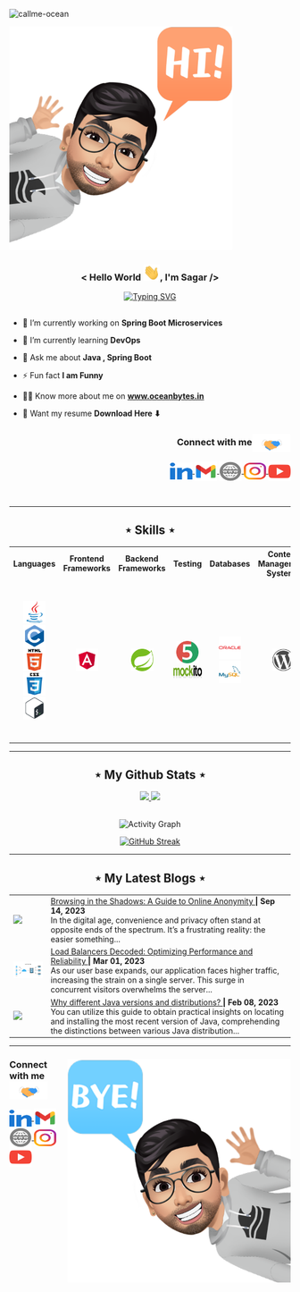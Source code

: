 <p align="left"> 
  <img src="https://komarev.com/ghpvc/?username=callme-ocean&label=Profile%20views&color=fd6744&style=flat" alt="callme-ocean" />
</p>

<!-- [![MasterHead](https://1.bp.blogspot.com/-7A4WynwLsMw/XbBpCXG8fHI/AAAAAAAAMt4/uOa1bpLskYgrwGbllhSu2SDj_Mig8SXJQCLcBGAsYHQ/s1600/2000_600px.gif)](https://rishavchanda.io) -->
<!-- <img src="https://github.com/TheDudeThatCode/TheDudeThatCode/blob/master/Assets/Designer.gif"> -->

<!-- <p align="center"> 
  <img  src="https://user-images.githubusercontent.com/76244600/130684889-4425a8ef-53ba-48f3-9433-871976fba0e9.gif">
</p>

<h3 align="center" style="text-decoration:none"> < Hello World <img  src="https://raw.githubusercontent.com/ABSphreak/ABSphreak/master/gifs/Hi.gif" width="30px">, I'm Sagar /> </h3>

<div align="center">

  [![Typing SVG](https://readme-typing-svg.demolab.com?font=Fira+Code&pause=1000&color=FD6744&center=true&vCenter=true&width=435&lines=Java+Developer;Backend+Developer;Fullstack+Developer)](https://git.io/typing-svg)

</div> -->

<!-- --- -->

<!-- Hero-Section:START -->
<div>
  <img src="myStickers/hi.png" height="400px" />

  <h3 align="center" style="text-decoration:none"> < Hello World <img  src="https://raw.githubusercontent.com/ABSphreak/ABSphreak/master/gifs/Hi.gif" width="30px">, I'm Sagar /> </h3>

  <div align="center">

[![Typing SVG](https://readme-typing-svg.demolab.com?font=Fira+Code&pause=1000&color=FD6744&center=true&vCenter=true&width=435&lines=Java+Developer;Backend+Developer;Fullstack+Developer)](https://git.io/typing-svg)

  </div>
</div>
<!-- Hero-Section:END -->

<!-- Old About Me -->
<!-- <div align="left">

  ```csharp
    About Me
    ------------------------------------------
    * 🔭 I’m currently working on > Spring Boot Microservices

    * 🌱 I’m currently learning > DevOps

    * 💬 Ask me about > Java , Spring Boot

    * 📫 How to reach me > sagarsingh0802@gmail.com

    * ⚡ Fun fact > I am Funny
  ```

</div> -->

<!-- AboutMe-Section:START -->
<div>  
  <h2></h2>

- 🔭 I’m currently working on **Spring Boot Microservices**

- 🌱 I’m currently learning **DevOps**

- 💬 Ask me about **Java , Spring Boot**

- ⚡ Fun fact **I am Funny**

- 🕵️‍♂️ Know more about me on **www.oceanbytes.in**

- 📄 Want my resume **Download Here ⬇**

[//]: # (  - 📄 Want my resume **Download Here [⬇]&#40;resume/Sagar_Resume.pdf&#41;**)

  <h2></h2>
</div>
<!-- AboutMe-Section:END -->

<!-- ═════════════════ ⋆★⋆ ═════════════════ -->

<!-- Socials-Section:START -->
<h3 align="right">Connect with
me<img align="center" src="gif/handshake.gif" height="32px">
</h3>

<p align="right">
  <!--   <a href="https://twitter.com/" target="blank"><img align="center" src="https://raw.githubusercontent.com/rahuldkjain/github-profile-readme-generator/master/src/images/icons/Social/twitter.svg" alt="rishavchanda" height="30" width="40" />
    </a> -->
  <a href="https://www.linkedin.com/in/sagarbhadouria" target="blank"><img align="center" src="icons/social/linked-in-alt.svg" alt="sagarbhadouria" height="30" width="40" />
  </a>
  <a href="mailto:sagarsingh0802@gmail.com" target="blank"><img align="center" src="icons/social/gmail.svg" alt="jersey10" height="35" width="40" />
  </a>
  <a href="https://www.oceanbytes.in/" target="blank"><img align="center" src="icons/social/WWW-logo.svg" alt="jersey10" height="35" width="40" />
  </a>
  <a href="https://instagram.com/sagar_jersey10" target="blank"><img align="center" src="icons/social/instagram.svg" alt="sagar_jersey10" height="30" width="40" />
  </a>
  <a href="https://www.youtube.com/c/jersey10" target="blank"><img align="center" src="icons/social/youtube.svg" alt="jersey10" height="35" width="40" />
  </a>
</p>
<!-- Socials-Section:END -->

</br>


<!--Old Skill Section -->
<!-- <h3 align="center"> ⋆ Languages ⋆ </h3>
<p align="center">
  <a href="https://www.java.com/" target="_blank" rel="noreferrer"> <img src="icons/language/java-original.svg" alt="java" width="40" height="40"/>
  </a>
  <a href="https://www.cprogramming.com/" target="_blank" rel="noreferrer"> <img src="icons/language/c-original.svg" alt="c" width="40" height="40"/>
  </a>
  <a href="https://www.w3.org/html/" target="_blank" rel="noreferrer"> <img src="icons/language/html5-original-wordmark.svg" alt="html5" width="40" height="40"/>
  </a>
  <a href="https://www.w3schools.com/css/" target="_blank" rel="noreferrer"> <img src="icons/language/css3-original-wordmark.svg" alt="css3" width="40" height="40"/>
  </a>
  <a href="#" target="_blank" rel="noreferrer"> <img src="icons/language/bash-original.svg" alt="bash" width="40" height="40"/>
  </a>
</p>

<h3 align="center"> ⋆ Frontend Frameworks ⋆ </h3>
<p align="center">
  <a href="https://angular.io" target="_blank" rel="noreferrer"> <img src="https://angular.io/assets/images/logos/angular/angular.svg" alt="angular" width="40" height="40"/>
  </a>
</p>

<h3 align="center"> ⋆ Backend Frameworks ⋆ </h3>
<p align="center">
  <a href="https://spring.io/" target="_blank" rel="noreferrer"> <img src="https://raw.githubusercontent.com/devicons/devicon/master/icons/spring/spring-original.svg" alt="springboot" width="40" height="40"/>
  </a>
</p>

<h3 align="center"> ⋆ Databases ⋆ </h3>
<p align="center">
  <a href="https://www.oracle.com/" target="_blank" rel="noreferrer"> <img src="https://raw.githubusercontent.com/devicons/devicon/master/icons/oracle/oracle-original.svg" alt="oracle" width="40" height="40"/>
  </a>
  <a href="https://www.mysql.com/" target="_blank" rel="noreferrer"> <img src="https://raw.githubusercontent.com/devicons/devicon/master/icons/mysql/mysql-original-wordmark.svg" alt="mysql" width="40" height="40"/>
  </a>
</p>

<h3 align="center"> ⋆ Dev Tools ⋆ </h3>
<p align="center">
  <a href="https://git-scm.com/" target="_blank" rel="noreferrer"> <img src="https://www.vectorlogo.zone/logos/git-scm/git-scm-icon.svg" alt="git" width="40" height="40"/>
  </a>
  <a href="https://www.ansible.com/" target="_blank" rel="noreferrer"> <img src="https://raw.githubusercontent.com/devicons/devicon/master/icons/gitlab/gitlab-original.svg" alt="gitlab" width="40" height="40"/>
  </a>
  <a href="https://www.docker.com/" target="_blank" rel="noreferrer"> <img src="https://raw.githubusercontent.com/devicons/devicon/master/icons/docker/docker-original-wordmark.svg" alt="docker" width="40" height="40"/>
  </a>
  <a href="https://postman.com" target="_blank" rel="noreferrer"> <img src="https://www.vectorlogo.zone/logos/getpostman/getpostman-icon.svg" alt="postman" width="40" height="40"/>
  </a>
  <a href="https://www.ansible.com/" target="_blank" rel="noreferrer"> <img src="https://raw.githubusercontent.com/devicons/devicon/master/icons/ansible/ansible-original.svg" alt="ansible" width="40" height="40"/>
  </a>
</p>
</br> -->

---

<!-- New-Skills-Section:START -->
<h2 align="center"> ⋆ Skills ⋆ </h2>
<table align="center">
  <tr>
    <th align="center">Languages</th>
    <th align="center">Frontend Frameworks</th>
    <th align="center">Backend Frameworks</th>
    <th align="center">Testing</th>
    <th align="center">Databases</th>
    <th align="center">Content Management Systems</th>
    <th align="center">Dev Tools</th>
  </tr>
  <tr>
    <td>
      <p align="center">
        <a href="https://www.java.com/" target="_blank" rel="noreferrer"> <img src="icons/language/java-original.svg" alt="java" width="40" height="40"/>
        </a>
        <a href="https://www.cprogramming.com/" target="_blank" rel="noreferrer"> <img src="icons/language/c-original.svg" alt="c" width="40" height="40"/>
        </a>
        <a href="https://www.w3.org/html/" target="_blank" rel="noreferrer"> <img src="icons/language/html5-original-wordmark.svg" alt="html5" width="40" height="40"/>
        </a>
        <a href="https://www.w3schools.com/css/" target="_blank" rel="noreferrer"> <img src="icons/language/css3-original-wordmark.svg" alt="css3" width="40" height="40"/>
        </a>
        <a href="#" target="_blank" rel="noreferrer"> <img src="icons/language/bash-original.svg" alt="bash" width="40" height="40"/>
        </a>
      </p>
    </td>
    <td>
      <p align="center">
        <a href="https://angular.io" target="_blank" rel="noreferrer"> <img src="icons/framework/angular.svg" alt="angular" width="40" height="40"/>
        </a>
      </p>
    </td>
    <td>
      <p align="center"> 
        <a href="https://spring.io/" target="_blank" rel="noreferrer"> <img src="icons/framework/spring-original.svg" alt="springboot" width="40" height="40"/> 
        </a>
      </p>
    </td>
    <td>
      <p align="center"> 
        <a href="https://junit.org/junit5/" target="_blank" rel="noreferrer"> <img src="icons/framework/junit5.png" alt="junit5" width="40" height="40"/> 
        </a>
        <a href="https://site.mockito.org/" target="_blank" rel="noreferrer"> <img src="icons/framework/Mockito_Logo.png" alt="mockito" width="60" height="25"/> 
        </a>
      </p>
    </td>
    <td>
      <p align="center"> 
        <a href="https://www.oracle.com/in/database" target="_blank" rel="noreferrer"> <img src="icons/database/oracle-original.svg" alt="oracle" width="40" height="40"/>
        </a>
        <a href="https://www.mysql.com/" target="_blank" rel="noreferrer"> <img src="icons/database/mysql-original-wordmark.svg" alt="mysql" width="40" height="40"/>
        </a>
      </p>
    </td>
    <td>
      <p align="center"> 
        <a href="https://wordpress.org/" target="_blank" rel="noreferrer"> <img src="icons/cms/wordpress-plain.svg" alt="git" width="40" height="40"/> 
        </a>
      </p>
    </td>
    <td>
      <p align="center"> 
        <a href="https://git-scm.com/" target="_blank" rel="noreferrer"> <img src="icons/dev-tool/git-scm-icon.svg" alt="git" width="40" height="40"/> 
        </a>
        <a href="https://about.gitlab.com/" target="_blank" rel="noreferrer"> <img src="icons/dev-tool/gitlab-original.svg" alt="gitlab" width="40" height="40"/>
        </a>
        <a href="https://www.docker.com/" target="_blank" rel="noreferrer"> <img src="icons/dev-tool/docker-original-wordmark.svg" alt="docker" width="40" height="40"/>
        </a>
        <a href="https://www.jetbrains.com/idea/" target="_blank" rel="noreferrer"> <img src="icons/dev-tool/intellij-idea.png" alt="ansible" width="40" height="40"/>
        </a>
        <a href="https://postman.com" target="_blank" rel="noreferrer"> <img src="icons/dev-tool/getpostman-icon.svg" alt="postman" width="40" height="40"/>
        </a>
        <a href="https://www.ansible.com/" target="_blank" rel="noreferrer"> <img src="icons/dev-tool/ansible-original.svg" alt="ansible" width="40" height="40"/>
        </a>
      </p>
    </td>
  </tr>
</table>
<!-- New-Skills-Section:END -->

---

<!-- Github-Stats-Section:START -->
<h2 align="center"> ⋆ My Github Stats ⋆ </h2>

<div align="center">
  <a href="https://github.com/sagarbhadouria">
  <img height="165em" src="https://github-readme-stats.vercel.app/api?username=sagarbhadouria&theme=dark&show_icons=true&title_color=fd6744&text_color=ffffff&icon_color=fd6744" />
  <img height="165em" src="https://github-readme-stats.vercel.app/api/top-langs/?username=sagarbhadouria&theme=dark&layout=compact&title_color=fd6744&text_color=ffffff&icon_color=fd6744" />
  </a>
</div>

</br>

<div align="center">

![Activity Graph](https://github-readme-activity-graph.vercel.app/graph?username=sagarbhadouria&bg_color=131314&color=fd6744&line=ffffff&point=fd6744)

</div>

<div align="center">

[//]: # ([![GitHub Streak]&#40;https://streak-stats.demolab.com?user=callme-ocean&theme=dark&ring=FD6744&currStreakLabel=FD6744&dates=FFFFFF&sideLabels=FD6744&sideNums=FFFFFF&fire=FD6744&#41;]&#40;https://git.io/streak-stats&#41;)
[![GitHub Streak](https://github-readme-streak-stats.herokuapp.com/?user=sagarbhadouria&theme=dark&ring=FD6744&currStreakLabel=FD6744&dates=FFFFFF&sideLabels=FD6744&sideNums=FFFFFF&fire=FD6744)](https://github-readme-streak-stats.herokuapp.com/?user=sagarbhadouria&theme=dark&ring=FD6744&currStreakLabel=FD6744&dates=FFFFFF&sideLabels=FD6744&sideNums=FFFFFF&fire=FD6744)
</div>
<!-- Github-Stats-Section:END -->

---

<!-- Blog-Section:START -->
<h2 align="center"> ⋆ My Latest Blogs ⋆ </h2>
<div align="center">
  <table align="center">
    <tr>
      <td>
        <a href="https://www.oceanbytes.in/browsing-in-the-shadows-a-guide-to-online-anonymity/"><img width="140px" src="https://www.oceanbytes.in/storage/2023/09/anonymous.png">
        </a>
      </td>
      <td>
        <a href="https://www.oceanbytes.in/browsing-in-the-shadows-a-guide-to-online-anonymity/">Browsing in the Shadows: A Guide to Online Anonymity
        </a> <strong>| Sep 14, 2023</strong>
        <br> 
        In the digital age, convenience and privacy often stand at opposite ends of the spectrum. It’s a frustrating reality: the easier something...
      </td>
    </tr>
    <tr>
      <td>
        <a href="https://www.oceanbytes.in/load-balancers-decoded-optimizing-performance-and-reliability/"><img width="140px" src="blogScreenshots/load-balancer.webp">
        </a>
      </td>
      <td>
        <a href="https://www.oceanbytes.in/load-balancers-decoded-optimizing-performance-and-reliability/">Load Balancers Decoded: Optimizing Performance and Reliability
        </a> <strong>| Mar 01, 2023</strong>
        <br> 
        As our user base expands, our application faces higher traffic, increasing the strain on a single server. This surge in concurrent visitors overwhelms the server...
      </td>
    </tr>
    <tr>
      <td>
        <a href="https://www.oceanbytes.in/why-different-java-versions-and-distributions/"><img width="140px" src="https://www.oceanbytes.in/storage/2023/02/why.png">
        </a>
      </td>
      <td>
        <a href="https://www.oceanbytes.in/why-different-java-versions-and-distributions">Why different Java versions and distributions?
        </a> <strong>| Feb 08, 2023</strong>
        <br> 
        You can utilize this guide to obtain practical insights on locating and installing the most recent version of Java, comprehending the distinctions between various Java distribution... 
      </td>
    </tr>
  </table>

[//]: # (  <table align="center">)

[//]: # (    <tr>)

[//]: # (      <td>)

[//]: # (        <a href="https://www.oceanbytes.in/why-different-java-versions-and-distributions/"><img width="140px" src="https://www.oceanbytes.in/storage/2023/02/why.png">)

[//]: # (        </a>)

[//]: # (      </td>)

[//]: # (      <td>)

[//]: # (        <a href="https://www.oceanbytes.in/why-different-java-versions-and-distributions">Why different Java versions and distributions?)

[//]: # (        </a> <strong>| Feb 08, 2023</strong>)

[//]: # (        <br> )

[//]: # (        You can utilize this guide to obtain practical insights on locating and installing the most recent version of Java, comprehending the distinctions between various Java distribution... )

[//]: # (      </td>)

[//]: # (    </tr>)

[//]: # (  </table>)
</div>
<!-- Blog-Section:END -->

---

<!-- Social-Section:START -->
<div>
  <img align="right" src="myStickers/bye.png" height="400px" />
  <h3 align="left">Connect with
    me<img align="center" src="gif/handshake.gif" height="32px">
  </h3>
  <p align="left">
    <!--   <a href="https://twitter.com/" target="blank"><img align="center" src="icons/social/twitter.svg" alt="sagar" height="30" width="40" />
      </a> -->
    <a href="https://www.linkedin.com/in/sagarbhadouria" target="blank"><img align="center" src="icons/social/linked-in-alt.svg" alt="sagarbhadouria" height="30" width="40" />
    </a>
    <a href="mailto:sagarsingh0802@gmail.com" target="blank"><img align="center" src="icons/social/gmail.svg" alt="jersey10" height="35" width="40" />
    </a>
    <a href="https://www.oceanbytes.in/" target="blank"><img align="center" src="icons/social/WWW-logo.svg" alt="jersey10" height="35" width="40" />
    </a>
    <a href="https://instagram.com/sagar_jersey10" target="blank"><img align="center" src="icons/social/instagram.svg" alt="sagar_jersey10" height="30" width="40" />
    </a>
    <a href="https://www.youtube.com/c/jersey10" target="blank"><img align="center" src="icons/social/youtube.svg" alt="jersey10" height="35" width="40" />
    </a>
  </p>
</div>
<!-- Social-Section:END -->


<!-- Projects Section -->

[//]: # (---)

[//]: # (<h3 align="center"> Highlighted projects</h3>)

[//]: # ()

[//]: # (---)

[//]: # ()

[//]: # ()

[//]: # (|      |          |)

[//]: # (| ------------- |:-------------:|)

[//]: # (| <a href="url"><img src="https://github.com/HoldUpFjord/ConservationHub/blob/244471bf1f39f0bb0d2eb571da0e1dc121fee7ff/conservationHubFlow.gif" align="left" height="250" width="400" ></a> | <a href="url"><img src="https://github.com/HoldUpFjord/spotApiProject/blob/main/demoGif/spotifyApi.gif" align="left" height="250" width="400" ></a>)

[//]: # ( |<h6 align="center">HTML5, TailWind CSS, Javascript, Node.js, Express, MondoDB</h6> <p align="center"> A fullstack app that aids Conservation Organizations with tracking and maintaing workflows of field techs </p> | <h6> HTML5, Boostrap, Fetch API, Asynchrous Javascript, CRUD</h6> <p>Taking Spotify's api allowing users to sort by Genre, popular playlists by tracks within that playlist.)

[//]: # (| <a href="url"><img src="https://github.com/HoldUpFjord/rnrHomeServices/blob/90fa71a82e98cf4f9a69b4afc757cf1aa0ecff61/assets/demoGif/ezgif.com-gif-maker&#40;1&#41;.gif" aling="center" height="250" width="400" ></a>     | ![site gif]&#40;https://github.com/HoldUpFjord/barberShop/blob/master/assets/demoGif/ezgif.com-gif-maker.gif&#41;    |)

[//]: # (  | <h6 align="center">HTML5, CSS3, Javascript</h6> <p align="center">A statically hosted website for a local handyman. Very simple contact link and a carousel to showcase style of work done. |        <h6 align="center">HTML5, CSS3, Javascript</h6> <p align="center"> Showcases a stylish barber site layout. </p>  |)
